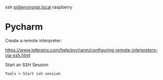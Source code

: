 ssh pi@environpi.local
raspberry


Pycharm
=======

Create a remote interpreter:

https://www.jetbrains.com/help/pycharm/configuring-remote-interpreters-via-ssh.html


Start an SSH Session

    Tools > Start ssh session
    
   